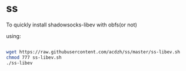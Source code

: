 # ss

To quickly install shadowsocks-libev with obfs(or not)

using:

```sh

wget https://raw.githubusercontent.com/acdzh/ss/master/ss-libev.sh
chmod 777 ss-libev.sh
./ss-libev

```
